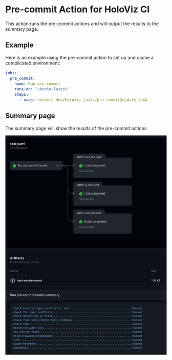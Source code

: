 # Pre-commit Action for HoloViz CI

This action runs the pre-commit actions and will output the results to the summary page.

## Example

Here is an example using the pre-commit action to set up and cache a complicated environment:

```yaml
jobs:
  pre_commit:
    name: Run pre-commit
    runs-on: "ubuntu-latest"
    steps:
      - uses: holoviz-dev/holoviz_tasks/pre-commit@update_task
```

## Summary page

The summary page will show the results of the pre-commit actions.

![Summary page](example.png)

